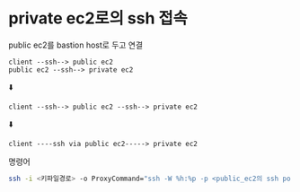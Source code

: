 # private ec2로의 ssh 접속

public ec2를 bastion host로 두고 연결

```
client --ssh--> public ec2
public ec2 --ssh--> private ec2
```

⬇️

```
client --ssh--> public ec2 --ssh--> private ec2
```

⬇️

```
client ----ssh via public ec2-----> private ec2
```

명령어

```bash
ssh -i <키파일경로> -o ProxyCommand="ssh -W %h:%p -p <public_ec2의 ssh port> -i <키파일경로> ubuntu@<public_ec2의 public_ip>" ubuntu@<private_ec2의 private_ip>
```
